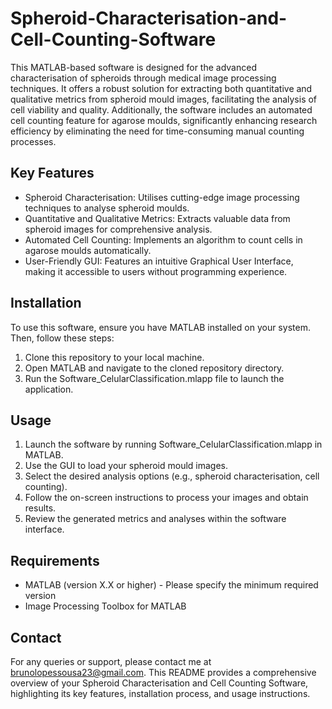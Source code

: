 # Spheroid-Characterisation-and-Cell-Counting-Software

This MATLAB-based software is designed for the advanced characterisation of spheroids through medical image processing techniques. It offers a robust solution for extracting both quantitative and qualitative metrics from spheroid mould images, facilitating the analysis of cell viability and quality. Additionally, the software includes an automated cell counting feature for agarose moulds, significantly enhancing research efficiency by eliminating the need for time-consuming manual counting processes.

## Key Features
* Spheroid Characterisation: Utilises cutting-edge image processing techniques to analyse spheroid moulds.
* Quantitative and Qualitative Metrics: Extracts valuable data from spheroid images for comprehensive analysis.
* Automated Cell Counting: Implements an algorithm to count cells in agarose moulds automatically.
* User-Friendly GUI: Features an intuitive Graphical User Interface, making it accessible to users without programming experience.
## Installation
To use this software, ensure you have MATLAB installed on your system. Then, follow these steps:
1. Clone this repository to your local machine.
2. Open MATLAB and navigate to the cloned repository directory.
3. Run the Software_CelularClassification.mlapp file to launch the application.
## Usage
1. Launch the software by running Software_CelularClassification.mlapp in MATLAB.
2. Use the GUI to load your spheroid mould images.
3. Select the desired analysis options (e.g., spheroid characterisation, cell counting).
4. Follow the on-screen instructions to process your images and obtain results.
5. Review the generated metrics and analyses within the software interface.
## Requirements
* MATLAB (version X.X or higher) - Please specify the minimum required version
* Image Processing Toolbox for MATLAB
## Contact
For any queries or support, please contact me at brunolopessousa23@gmail.com. This README provides a comprehensive overview of your Spheroid Characterisation and Cell Counting Software, highlighting its key features, installation process, and usage instructions.
